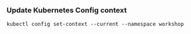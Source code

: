 ### Update Kubernetes Config context
```
kubectl config set-context --current --namespace workshop
```
